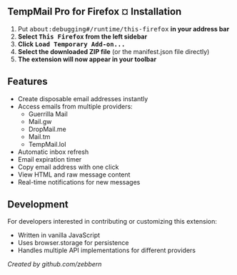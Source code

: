 ## TempMail Pro for Firefox ¤ Installation

1. Put <kbd>about:debugging#/runtime/this-firefox</kbd> **in your address bar**
2. **Select <kbd>This Firefox</kbd> from the left sidebar**
3. **Click <kbd>Load Temporary Add-on...</kbd>**
4. **Select the downloaded ZIP file** (or the manifest.json file directly)
5. **The extension will now appear in your toolbar**

## Features

- Create disposable email addresses instantly
- Access emails from multiple providers:
  - Guerrilla Mail
  - Mail.gw
  - DropMail.me
  - Mail.tm
  - TempMail.lol
- Automatic inbox refresh
- Email expiration timer
- Copy email address with one click
- View HTML and raw message content
- Real-time notifications for new messages

## Development

For developers interested in contributing or customizing this extension:
- Written in vanilla JavaScript
- Uses browser.storage for persistence
- Handles multiple API implementations for different providers

*Created by github.com/zebbern*
